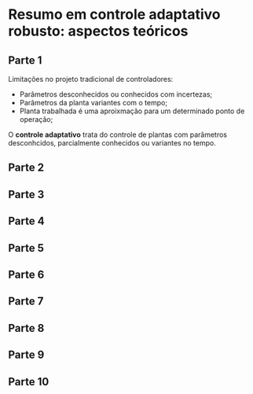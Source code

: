 # Resumo em controle adaptativo robusto: aspectos teóricos

## Parte 1
Limitações no projeto tradicional de controladores:
- Parâmetros desconhecidos ou conhecidos com incertezas;
- Parâmetros da planta variantes com o tempo;
- Planta trabalhada é uma aproixmação para um determinado ponto de operação;

O **controle adaptativo** trata do controle de plantas com parâmetros desconhcidos, parcialmente conhecidos ou variantes no tempo.

## Parte 2
## Parte 3
## Parte 4
## Parte 5
## Parte 6
## Parte 7
## Parte 8
## Parte 9
## Parte 10